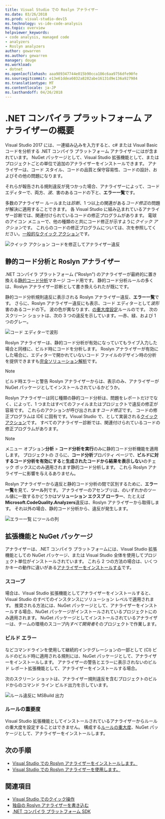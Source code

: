 ```yaml
---
title: Visual Studio での Roslyn アナライザー
ms.date: 03/26/2018
ms.prod: visual-studio-dev15
ms.technology: vs-ide-code-analysis
ms.topic: overview
helpviewer_keywords:
- code analysis, managed code
- analyzers
- Roslyn analyzers
author: gewarren
ms.author: gewarren
manager: douge
ms.workload:
- dotnet
ms.openlocfilehash: aaa989347744e015b90cca186c6aa9756dfe90fe
ms.sourcegitcommit: e13e61ddea6032a8282abe16131d9e136a927984
ms.translationtype: MT
ms.contentlocale: ja-JP
ms.lasthandoff: 04/26/2018
---
```

# <a name="overview-of-net-compiler-platform-analyzers"></a>.NET コンパイラ プラットフォーム アナライザーの概要

Visual Studio 2017 には、一連組み込みを入力すると、c# または Visual Basic コードを分析する .NET コンパイラ プラットフォーム アナライザーにはが含まれています。 NuGet パッケージとして、Visual Studio 拡張機能として、またはプロジェクトごとの単位で追加のアナライザーをインストールできます。 アナライザーは、コード スタイル、コードの品質と保守容易性、コードの設計、およびその他の問題になります。

それらが報告される規則違反が見つかった場合、アナライザーによって、コード エディターで、両方、*波*、害のあるコードの下と、**エラー一覧**です。

多数のアナライザー ルールまたは*診断*、1 つ以上の関連がある*コード修正*の問題が解決に適用することできます。 各 Visual Studio に組み込まれているアナライザー診断では、関連付けられているコードの修正プログラムがあります。 電球のアイコン メニューで、他の種類のと共にコード修正が示すように*クイック アクション*です。 これらのコードの修正プログラムについては、次を参照してください。[一般的なクイック アクション](../ide/common-quick-actions.md)です。

![クイック アクション コードを修正してアナライザー違反](../code-quality/media/built-in-analyzer-code-fix.png)

## <a name="roslyn-analyzers-vs-static-code-analysis"></a>静的コード分析と Roslyn アナライザー

.NET コンパイラ プラットフォーム ("Roslyn") のアナライザーが最終的に置き換える[静的コード分析](../code-quality/code-analysis-for-managed-code-overview.md)マネージ コード用です。 静的コード分析ルールの多くは、Roslyn アナライザー診断として書き換えられたが既にです。

静的コード分析規則違反に表示される Roslyn アナライザー違反、**エラー一覧**です。 さらに、Roslyn アナライザー違反にも表示、コード エディターとして*波形*害のあるコードの下。 波の色が異なります、[の重大度設定](../code-quality/use-roslyn-analyzers.md#rule-severity)ルールのです。 次のスクリーン ショットは、次の 3 つの違反を示しています。&mdash;赤、緑、および 1 つのグレー。

![コード エディターで波形](media/diagnostics-severity-colors.png)

Roslyn アナライザーは、静的コード分析が有効になっていてもライブ入力した場合と同様に、ビルド時にコードを分析します。 Roslyn アナライザーが有効にした場合に、エディターで開かれていないコード ファイルのデザイン時の分析を提供できますも[完全ソリューション解析](../code-quality/how-to-enable-and-disable-full-solution-analysis-for-managed-code.md#to-toggle-full-solution-analysis)です。

> [!NOTE]
> ビルド時エラーと警告 Roslyn アナライザーからは、表示のみ、アナライザーが NuGet パッケージとしてインストールされているかどうか。

Roslyn アナライザーは同じ種類の静的コード分析は、問題をレポートだけでなく、によって、1 つまたはすべてのファイルまたはプロジェクトで違反の修正が容易です。 これらのアクションが呼び出されます*コード修正*です。 コードの修正プログラムは IDE に固有です。Visual Studio で、として実装される[クイック アクション](../ide/quick-actions.md)です。 すべてのアナライザー診断では、関連付けられているコードの修正プログラムがあります。

> [!NOTE]
> メニュー オプション**分析** > **コード分析を実行**のみに静的コード分析機能を適用します。 プロジェクトの さらに、**コード分析**プロパティ ページで、**ビルドに対するコード分析を有効にする**と**生成されたコードから結果を表示しない**のチェック ボックスにのみ適用されます静的コード分析します。 これら Roslyn アナライザーに影響を与えるありません。

Roslyn アナライザーから違反と静的コード分析の間で区別するために、**エラー一覧**を見て、**ツール**列です。 アナライザーのアセンブリは、のいずれかのツール値に一致するかどうかは**ソリューション エクスプ ローラー**、たとえば**Microsoft.CodeQuality.Analyzers**違反は、Roslyn アナライザーから取得します。 それ以外の場合、静的コード分析から、違反が発生します。

![エラー一覧 にツールの列](media/code-analysis-tool-in-error-list.png)

## <a name="nuget-package-vs-extension"></a>拡張機能と NuGet パッケージ

アナライザーは、.NET コンパイラ プラットフォームには、Visual Studio 拡張機能としての NuGet パッケージ、または Visual Studio 全体を使用してプロジェクト単位がインストールされています。 これら 2 つの方法の場合は、いくつかキーの動作に違いがある[アナライザーをインストールする](../code-quality/install-roslyn-analyzers.md)です。

### <a name="scope"></a>スコープ

場合は、Visual Studio 拡張機能としてアナライザーをインストールすると、Visual Studio のすべてのインスタンスにソリューション レベルで適用されます。 推奨される方法には、NuGet パッケージとして、アナライザーをインストールする場合、NuGet パッケージがインストールされているプロジェクトにのみ適用されます。 NuGet パッケージとしてインストールされているアナライザーは、チームの環境のスコープ内*すべて開発者*そのプロジェクトで作業します。

### <a name="build-errors"></a>ビルド エラー

などコマンドラインを使用して継続的インテグレーションの一部として (CI) ビルドのビルド時に適用される規則には、NuGet パッケージとして、アナライザーをインストールします。 アナライザーの警告とエラーに表示されないのビルド レポート拡張機能として、アナライザーをインストールする場合。

次のスクリーン ショットは、アナライザー規則違反を含むプロジェクトのビルドからのコマンド ライン ビルド出力を示しています。

![ルール違反に MSBuild 出力](media/command-line-build-analyzers.png)

### <a name="rule-severity"></a>ルールの重要度

Visual Studio 拡張機能としてインストールされているアナライザーからルールの重大度を設定することはできません。 構成する[ルールの重大度](../code-quality/use-roslyn-analyzers.md#rule-severity)、NuGet パッケージとして、アナライザーをインストールします。

## <a name="next-steps"></a>次の手順

- [Visual Studio での Roslyn アナライザーをインストールします。](../code-quality/install-roslyn-analyzers.md)
- [Visual Studio での Roslyn アナライザーを使用します。](../code-quality/use-roslyn-analyzers.md)

## <a name="see-also"></a>関連項目

- [Visual Studio でのクイック操作](../ide/quick-actions.md)
- [独自の Roslyn アナライザーを書き込む](../extensibility/getting-started-with-roslyn-analyzers.md)
- [.NET コンパイラ プラットフォーム SDK](/dotnet/csharp/roslyn-sdk/)